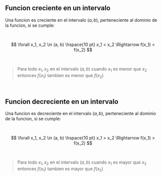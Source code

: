## Funcion creciente en un intervalo

Una funcion es creciente en el intervalo $(a, b)$, perteneciente al dominio de la funcion, si se cumple:

<br>

$$
    \forall x_1, x_2 \in (a, b) \hspace{10 pt} x_1 < x_2 \Rightarrow f(x_1) < f(x_2)
$$

<br>

> Para todo $x_1, x_2$ en el intervalo $(a, b)$ cuando $x_1$ es menor que $x_2$ entonces $f(x_1)$ tambien es menor que $f(x_2)$

<br>

## Funcion decreciente en un intervalo

Una funcion es decreciente en el intervalo $(a, b)$, perteneciente al dominio de la funcion, si se cumple:

<br>

$$
    \forall x_1, x_2 \in (a, b) \hspace{10 pt} x_1 > x_2 \Rightarrow f(x_1) > f(x_2)
$$

<br>

> Para todo $x_1, x_2$ en el intervalo $(a, b)$ cuando $x_1$ es mayor que $x_2$ entonces $f(x_1)$ tambien es mayor que $f(x_2)$

